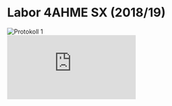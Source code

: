 # Labor 4AHME SX (2018/19)

![Protokoll 1](https://github.com/winmam14/Protokoll-1)  
![Protokoll 2](https://github.com/HTLMechatronics/m15-la1-sx/blob/winmam14/protokoll_g1_winmam14_2018-09-25.md)
